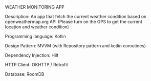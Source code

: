 WEATHER MONITORING APP

Description: An app that fetch the current weather condition based on openweathermap.org API (Please turn on the GPS to get the current location and weather condition)

Programming language: Kotlin

Design Pattern: MVVM (with Repository pattern and kotlin coroutines)

Dependency Injection: Hilt

HTTP Client: OKHTTP / Retrofit

Database: RoomDB
